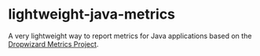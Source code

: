 # lightweight-java-metrics

A very lightweight way to report metrics for Java applications based on the [Dropwizard Metrics Project](https://dropwizard.github.io/metrics/3.1.0/).



